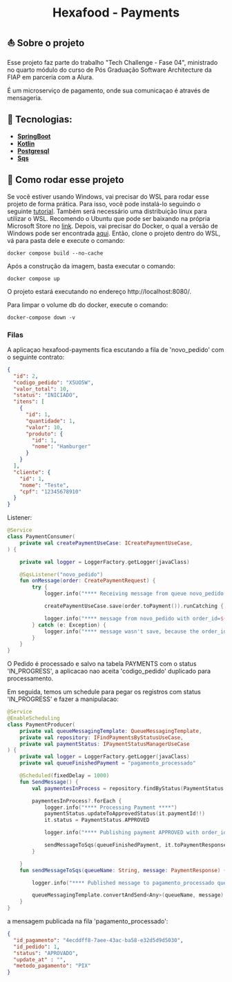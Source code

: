 <h1 align="center">
    Hexafood - Payments
</h1>

## :boat: Sobre o projeto

Esse projeto faz parte do trabalho "Tech Challenge - Fase 04", ministrado no quarto módulo do curso de Pós Graduação Software Architecture da FIAP em parceria com a Alura.

É um microserviço de pagamento, onde sua comunicaçao é através de mensageria.

## :hammer: Tecnologias:

- **[SpringBoot](https://spring.io/projects/spring-boot)**
- **[Kotlin](https://kotlinlang.org/)**
- **[Postgresql](https://www.postgresql.org/)**
- **[Sqs](https://aws.amazon.com/pt/sqs/)**

## :rocket: Como rodar esse projeto

Se você estiver usando Windows, vai precisar do WSL para rodar esse projeto de forma prática. Para isso, você pode instalá-lo seguindo o seguinte [tutorial](https://learn.microsoft.com/pt-br/windows/wsl/install). Também será necessário uma distribuição linux para utilizar o WSL. Recomendo o Ubuntu que pode ser baixando na própria Microsoft Store no [link](https://apps.microsoft.com/store/detail/ubuntu/9PDXGNCFSCZV).
Depois, vai precisar do Docker, o qual a versão de Windows pode ser encontrada [aqui](https://docs.docker.com/desktop/install/windows-install/).
Então, clone o projeto dentro do WSL, vá para pasta dele e execute o comando:

```
docker compose build --no-cache
```

Após a construção da imagem, basta executar o comando:

```
docker compose up
```

O projeto estará executando no endereço http://localhost:8080/.

Para limpar o volume db do docker, execute o comando:

```
docker-compose down -v
```
### Filas

A aplicaçao hexafood-payments fica escutando a fila de 'novo_pedido' com o seguinte contrato:

```json
{
  "id": 2,
  "codigo_pedido": "X5UO5W",
  "valor_total": 10,
  "status": "INICIADO",
  "itens": [
    {
      "id": 1,
      "quantidade": 1,
      "valor": 10,
      "produto": {
        "id": 1,
        "nome": "Hamburger"
      }
    }
  ],
  "cliente": {
    "id": 1,
    "nome": "Teste",
    "cpf": "12345678910"
  }
}
```

Listener:
```kotlin
@Service
class PaymentConsumer(
    private val createPaymentUseCase: ICreatePaymentUseCase,
) {

    private val logger = LoggerFactory.getLogger(javaClass)

    @SqsListener("novo_pedido")
    fun onMessage(order: CreatePaymentRequest) {
        try {
            logger.info("**** Receiving message from queue novo_pedido with order_id=${order.codigoPedido}****")

            createPaymentUseCase.save(order.toPayment()).runCatching {  }

            logger.info("**** message from novo_pedido with order_id=${order.codigoPedido} was saved in database ****")
        } catch (e: Exception) {
            logger.info("**** message wasn't save, because the order_id=${order.codigoPedido} already exist! ****")
        }
    }
}
```

O Pedido é processado e salvo na tabela PAYMENTS com o status 'IN_PROGRESS', a aplicacao nao aceita 'codigo_pedido' duplicado para processamento. 

Em seguida, temos um schedule para pegar os registros com status 'IN_PROGRESS' e fazer a manipulacao:
```kotlin
@Service
@EnableScheduling
class PaymentProducer(
    private val queueMessagingTemplate: QueueMessagingTemplate,
    private val repository: IFindPaymentsByStatusUseCase,
    private val paymentStatus: IPaymentStatusManagerUseCase
) {
    private val logger = LoggerFactory.getLogger(javaClass)
    private val queueFinishedPayment = "pagamento_processado"

    @Scheduled(fixedDelay = 1000)
    fun SendMessage() {
        val paymentesInProcess = repository.findByStatus(PaymentStatus.IN_PROCESS)

        paymentesInProcess?.forEach {
            logger.info("**** Processing Payment ****")
            paymentStatus.updateToApprovedStatus(it.paymentId!!)
            it.status = PaymentStatus.APPROVED

            logger.info("**** Publishing payment APPROVED with order_id= ${it.order} to queue ****")

            sendMessageToSqs(queueFinishedPayment, it.toPaymentResponse())
        }

    }
    fun sendMessageToSqs(queueName: String, message: PaymentResponse) {

        logger.info("**** Published message to pagamento_processado queue ****")

        queueMessagingTemplate.convertAndSend<Any>(queueName, message) //send to queue
    }
}
```

a mensagem publicada na fila 'pagamento_processado':

```json
{
  "id_pagamento": "4ecddff8-7aee-43ac-ba58-e32d5d9d5030",
  "id_pedido": 1,
  "status": "APROVADO",
  "update_at" : "",
  "metodo_pagamento": "PIX"
}

```